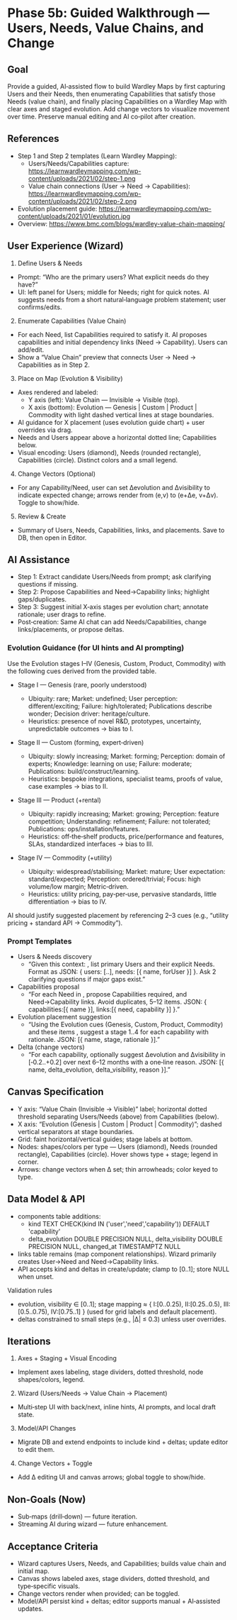 # Phase 5b: Guided Walkthrough — Users, Needs, Value Chains, and Change

## Goal
Provide a guided, AI‑assisted flow to build Wardley Maps by first capturing Users and their Needs, then enumerating Capabilities that satisfy those Needs (value chain), and finally placing Capabilities on a Wardley Map with clear axes and staged evolution. Add change vectors to visualize movement over time. Preserve manual editing and AI co‑pilot after creation.

## References
- Step 1 and Step 2 templates (Learn Wardley Mapping):
  - Users/Needs/Capabilities capture: https://learnwardleymapping.com/wp-content/uploads/2021/02/step-1.png
  - Value chain connections (User → Need → Capabilities): https://learnwardleymapping.com/wp-content/uploads/2021/02/step-2.png
- Evolution placement guide: https://learnwardleymapping.com/wp-content/uploads/2021/01/evolution.jpg
- Overview: https://www.bmc.com/blogs/wardley-value-chain-mapping/

## User Experience (Wizard)
1) Define Users & Needs
- Prompt: “Who are the primary users? What explicit needs do they have?”
- UI: left panel for Users; middle for Needs; right for quick notes. AI suggests needs from a short natural‑language problem statement; user confirms/edits.

2) Enumerate Capabilities (Value Chain)
- For each Need, list Capabilities required to satisfy it. AI proposes capabilities and initial dependency links (Need → Capability). Users can add/edit.
- Show a “Value Chain” preview that connects User → Need → Capabilities as in Step 2.

3) Place on Map (Evolution & Visibility)
- Axes rendered and labeled:
  - Y axis (left): Value Chain — Invisible → Visible (top).
  - X axis (bottom): Evolution — Genesis | Custom | Product | Commodity with light dashed vertical lines at stage boundaries.
- AI guidance for X placement (uses evolution guide chart) + user overrides via drag.
- Needs and Users appear above a horizontal dotted line; Capabilities below.
- Visual encoding: Users (diamond), Needs (rounded rectangle), Capabilities (circle). Distinct colors and a small legend.

4) Change Vectors (Optional)
- For any Capability/Need, user can set Δevolution and Δvisibility to indicate expected change; arrows render from (e,v) to (e+Δe, v+Δv). Toggle to show/hide.

5) Review & Create
- Summary of Users, Needs, Capabilities, links, and placements. Save to DB, then open in Editor.

## AI Assistance
- Step 1: Extract candidate Users/Needs from prompt; ask clarifying questions if missing.
- Step 2: Propose Capabilities and Need→Capability links; highlight gaps/duplicates.
- Step 3: Suggest initial X‑axis stages per evolution chart; annotate rationale; user drags to refine.
- Post‑creation: Same AI chat can add Needs/Capabilities, change links/placements, or propose deltas.

### Evolution Guidance (for UI hints and AI prompting)
Use the Evolution stages I–IV (Genesis, Custom, Product, Commodity) with the following cues derived from the provided table.

- Stage I — Genesis (rare, poorly understood)
  - Ubiquity: rare; Market: undefined; User perception: different/exciting; Failure: high/tolerated; Publications describe wonder; Decision driver: heritage/culture.
  - Heuristics: presence of novel R&D, prototypes, uncertainty, unpredictable outcomes → bias to I.

- Stage II — Custom (forming, expert‑driven)
  - Ubiquity: slowly increasing; Market: forming; Perception: domain of experts; Knowledge: learning on use; Failure: moderate; Publications: build/construct/learning.
  - Heuristics: bespoke integrations, specialist teams, proofs of value, case examples → bias to II.

- Stage III — Product (+rental)
  - Ubiquity: rapidly increasing; Market: growing; Perception: feature competition; Understanding: refinement; Failure: not tolerated; Publications: ops/installation/features.
  - Heuristics: off‑the‑shelf products, price/performance and features, SLAs, standardized interfaces → bias to III.

- Stage IV — Commodity (+utility)
  - Ubiquity: widespread/stabilising; Market: mature; User expectation: standard/expected; Perception: ordered/trivial; Focus: high volume/low margin; Metric‑driven.
  - Heuristics: utility pricing, pay‑per‑use, pervasive standards, little differentiation → bias to IV.

AI should justify suggested placement by referencing 2–3 cues (e.g., “utility pricing + standard API → Commodity”).

### Prompt Templates
- Users & Needs discovery
  - “Given this context: <text>, list primary Users and their explicit Needs. Format as JSON: { users: [..], needs: [{ name, forUser }] }. Ask 2 clarifying questions if major gaps exist.”
- Capabilities proposal
  - “For each Need in <JSON>, propose Capabilities required, and Need→Capability links. Avoid duplicates, 5–12 items. JSON: { capabilities:[{ name }], links:[{ need, capability }] }.”
- Evolution placement suggestion
  - “Using the Evolution cues (Genesis, Custom, Product, Commodity) and these items <list>, suggest a stage 1..4 for each capability with rationale. JSON: [{ name, stage, rationale }].”
- Delta (change vectors)
  - “For each capability, optionally suggest Δevolution and Δvisibility in [‑0.2..+0.2] over next 6–12 months with a one‑line reason. JSON: [{ name, delta_evolution, delta_visibility, reason }].”

## Canvas Specification
- Y axis: “Value Chain (Invisible → Visible)” label; horizontal dotted threshold separating Users/Needs (above) from Capabilities (below).
- X axis: “Evolution (Genesis | Custom | Product | Commodity)”; dashed vertical separators at stage boundaries.
- Grid: faint horizontal/vertical guides; stage labels at bottom.
- Nodes: shapes/colors per type — Users (diamond), Needs (rounded rectangle), Capabilities (circle). Hover shows type + stage; legend in corner.
- Arrows: change vectors when Δ set; thin arrowheads; color keyed to type.

## Data Model & API
- components table additions:
  - kind TEXT CHECK(kind IN ('user','need','capability')) DEFAULT 'capability'
  - delta_evolution DOUBLE PRECISION NULL, delta_visibility DOUBLE PRECISION NULL, changed_at TIMESTAMPTZ NULL
- links table remains (map component relationships). Wizard primarily creates User→Need and Need→Capability links.
- API accepts kind and deltas in create/update; clamp to [0..1]; store NULL when unset.

Validation rules
- evolution, visibility ∈ [0..1]; stage mapping ≈ { I:[0..0.25), II:[0.25..0.5), III:[0.5..0.75), IV:[0.75..1] } (used for grid labels and default placement).
- deltas constrained to small steps (e.g., |Δ| ≤ 0.3) unless user overrides.

## Iterations
1) Axes + Staging + Visual Encoding
- Implement axes labeling, stage dividers, dotted threshold, node shapes/colors, legend.

2) Wizard (Users/Needs → Value Chain → Placement)
- Multi‑step UI with back/next, inline hints, AI prompts, and local draft state.

3) Model/API Changes
- Migrate DB and extend endpoints to include kind + deltas; update editor to edit them.

4) Change Vectors + Toggle
- Add Δ editing UI and canvas arrows; global toggle to show/hide.

## Non‑Goals (Now)
- Sub‑maps (drill‑down) — future iteration.
- Streaming AI during wizard — future enhancement.

## Acceptance Criteria
- Wizard captures Users, Needs, and Capabilities; builds value chain and initial map.
- Canvas shows labeled axes, stage dividers, dotted threshold, and type‑specific visuals.
- Change vectors render when provided; can be toggled.
- Model/API persist kind + deltas; editor supports manual + AI‑assisted updates.
